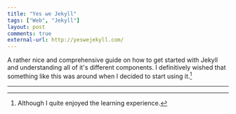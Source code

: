 ```yaml
---
title: "Yes we Jekyll"
tags: ["Web", "Jekyll"]
layout: post
comments: true
external-url: http://yeswejekyll.com/
---
```


A rather nice and comprehensive guide on  how to get started with Jekyll and understanding all of it's different components. I definitively wished that something like this was around when I decided to start using it.[^20130318-1]

***

[^20130318-1]: Although I quite enjoyed the learning experience.
